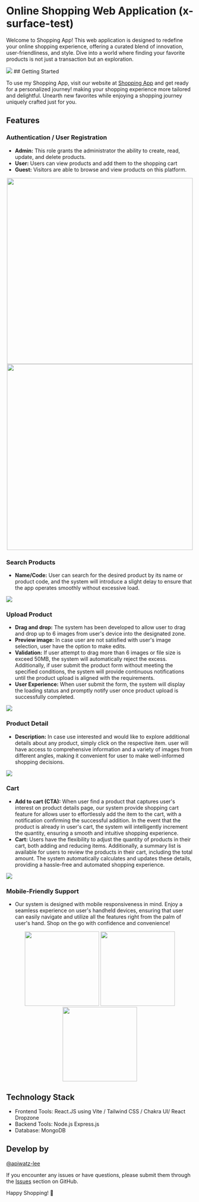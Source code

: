 # Online Shopping Web Application (x-surface-test)

Welcome to Shopping App! This web application is designed to redefine your online shopping experience, offering a curated blend of innovation, user-friendliness, and style. Dive into a world where finding your favorite products is not just a transaction but an exploration.

<img src="https://res.cloudinary.com/dpsrbpkav/image/upload/v1702820870/xsurface/Screenshot_2566-12-17_at_20.46.33_itd8hj.png">
## Getting Started

To use my Shopping App, visit our website at [Shopping App](https://apwxsurface.netlify.app/) and get ready for a personalized journey! making your shopping experience more tailored and delightful. Unearth new favorites while enjoying a shopping journey uniquely crafted just for you.

## Features

### Authentication / User Registration
- **Admin:** This role grants the administrator the ability to create, read, update, and delete products.
- **User:** Users can view products and add them to the shopping cart
- **Guest:** Visitors are able to browse and view products on this platform.

<div align='center'>
  <img src="https://res.cloudinary.com/dpsrbpkav/image/upload/v1703472930/xsurface/Screenshot_2566-12-25_at_09.46.56_kjikqz.png" width='500'>
  <img src="https://res.cloudinary.com/dpsrbpkav/image/upload/v1703472961/xsurface/Screenshot_2566-12-25_at_09.47.10_doimkb.png" width='500'>
</div>

### Search Products 
- **Name/Code:** User can search for the desired product by its name or product code, and the system will introduce a slight delay to ensure that the app operates smoothly without excessive load.

<img src="https://res.cloudinary.com/dpsrbpkav/image/upload/v1702827888/xsurface/ProductList_oo0gfz.png">

### Upload Product
- **Drag and drop:** The system has been developed to allow user to drag and drop up to 6 images from user's device into the designated zone.
- **Preview image:** In case user are not satisfied with user's image selection, user have the option to make edits.
- **Validation:**  If user attempt to drag more than 6 images or file size is exceed 50MB, the system will automatically reject the excess. Additionally, if user submit the product form without meeting the specified conditions, the system will provide continuous notifications until the product upload is aligned with the requirements.
- **User Experience:** When user submit the form, the system will display the loading status and promptly notify user once product upload is successfully completed.
  
<img src="https://res.cloudinary.com/dpsrbpkav/image/upload/v1702827887/xsurface/ProductUpload_cd8f3u.png">

### Product Detail
- **Description:** In case use interested and would like to explore additional details about any product, simply click on the respective item. user will have access to comprehensive information and a variety of images from different angles, making it convenient for user to make well-informed shopping decisions.
  
<img src="https://res.cloudinary.com/dpsrbpkav/image/upload/v1702827888/xsurface/ProductDetail_weyutm.png">

### Cart
- **Add to cart (CTA):** When user find a product that captures user's interest on product details page, our system provide shopping cart feature for allows user to effortlessly add the item to the cart, with a notification confirming the successful addition. In the event that the product is already in user's cart, the system will intelligently increment the quantity, ensuring a smooth and intuitive shopping experience.
- **Cart:** Users have the flexibility to adjust the quantity of products in their cart, both adding and reducing items. Additionally, a summary list is available for users to review the products in their cart, including the total amount. The system automatically calculates and updates these details, providing a hassle-free and automated shopping experience.
  
<img src="https://res.cloudinary.com/dpsrbpkav/image/upload/v1702827888/xsurface/ProductCart_smpqzl.png">

### Mobile-Friendly Support
- Our system is designed with mobile responsiveness in mind. Enjoy a seamless experience on user's handheld devices, ensuring that user can easily navigate and utilize all the features right from the palm of user's hand. Shop on the go with confidence and convenience!

<div align='center'>
  <img src="https://res.cloudinary.com/dpsrbpkav/image/upload/v1702828496/xsurface/mobile1_cw5qwe.jpg" width='200'>
  <img src="https://res.cloudinary.com/dpsrbpkav/image/upload/v1702828496/xsurface/mobile2_xkfcft.jpg" width='200'>
  <img src="https://res.cloudinary.com/dpsrbpkav/image/upload/v1702828497/xsurface/mobile3_bukpcw.jpg" width='200'>
</div>

## Technology Stack
- Frontend Tools: React.JS using Vite / Tailwind CSS / Chakra UI/ React Dropzone
- Backend Tools: Node.js Express.js
- Database: MongoDB


## Develop by
[@apiwatz-lee](https://github.com/apiwatz-lee)

If you encounter any issues or have questions, please submit them through the [Issues](https://github.com/apiwatz-lee/x-surface-test/issues) section on GitHub.

Happy Shopping! 🎉
